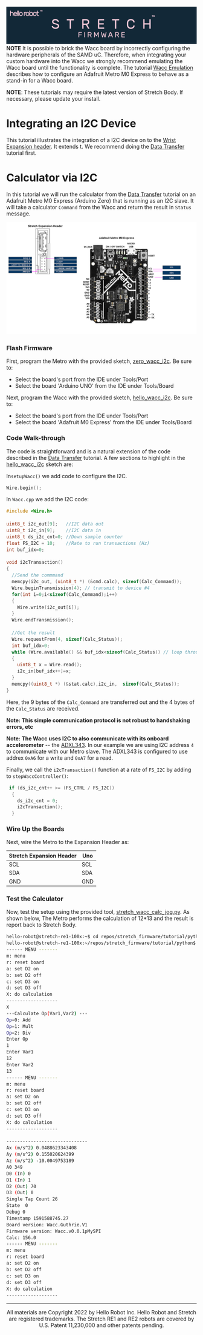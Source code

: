 ![](./images/banner.png)
**NOTE** It is possible to brick the Wacc board by incorrectly configuring the hardware peripherals of the SAMD uC. Therefore, when integrating your custom hardware into the Wacc we strongly recommend emulating the Wacc board until the functionality is complete. The tutorial [Wacc Emulation](./tutorial_wacc_emulation.md) describes how to configure an Adafruit Metro M0 Express to behave as a stand-in for a Wacc board.

**NOTE**: These tutorials may require the latest version of Stretch Body. If necessary, please update your install.

# Integrating an I2C Device

This tutorial illustrates the integration of a I2C device on to the [Wrist Expansion header](https://docs.hello-robot.com/0.2/stretch-hardware-guides/docs/hardware_guide_re2/#wrist-expansion-header). It extends t. We recommend doing the [Data Transfer](./tutorial_data_transfer.md) tutorial first. 

# Calculator via I2C

In this tutorial we will run the calculator from the [Data Transfer](./tutorial_data_transfer.md) tutorial on an Adafruit Metro M0 Express (Arduino Zero) that is running as an I2C slave. It will take a calculator `Command` from the Wacc and return the result in `Status` message. 

![](./images/wacc_i2c.png)



### Flash Firmware

First, program the Metro with the provided sketch, [zero_wacc_i2c](https://github.com/hello-robot/stretch_firmware/tree/master/tutorials/arduino/zero_wacc_i2c). Be sure to:

* Select the board's port from the IDE under Tools/Port
* Select the board 'Arduino UNO' from the IDE under Tools/Board



Next, program the Wacc with the provided sketch, [hello_wacc_i2c](https://github.com/hello-robot/stretch_firmware/tree/master/tutorials/arduino/hello_wacc_i2c). Be sure to:

* Select the board's port from the IDE under Tools/Port
* Select the board 'Adafruit M0 Express' from the IDE under Tools/Board

### Code Walk-through

The code is straightforward and is a natural extension of the code described in the  [Data Transfer](./tutorial_data_transfer.md) tutorial. A few sections to highlight in the  [hello_wacc_i2c](../arduino/hello_wacc_i2c) sketch are:



In`setupWacc()` we add code to configure the I2C. 

```c
Wire.begin(); 
```

In `Wacc.cpp` we add the I2C code:

```c
#include <Wire.h>

uint8_t i2c_out[9];   //I2C data out
uint8_t i2c_in[9];    //I2C data in
uint8_t ds_i2c_cnt=0; //Down sample counter
float FS_I2C = 10;    //Rate to run transactions (Hz)
int buf_idx=0;

void i2cTransaction()
{
  //Send the commmand
  memcpy(i2c_out, (uint8_t *) (&cmd.calc), sizeof(Calc_Command));
  Wire.beginTransmission(4); // transmit to device #4
  for(int i=0;i<sizeof(Calc_Command);i++)
  {
    Wire.write(i2c_out[i]);
  }
  Wire.endTransmission();    

  //Get the result
  Wire.requestFrom(4, sizeof(Calc_Status));
  int buf_idx=0;
  while (Wire.available() && buf_idx<sizeof(Calc_Status)) // loop through all but the last
  {
    uint8_t x = Wire.read();      
    i2c_in[buf_idx++]=x;
  }
  memcpy((uint8_t *) (&stat.calc),i2c_in,  sizeof(Calc_Status));
}
```

Here, the 9 bytes of the `Calc_Command` are transferred out and the 4 bytes of the `Calc_Status` are received. 

**Note: This simple communication protocol is not robust to handshaking errors, etc**

**Note: The Wacc uses I2C to also communicate with its onboard accelerometer** --  the [ADXL343](https://www.analog.com/media/en/technical-documentation/data-sheets/ADXL343.pdf).  In our example we are using I2C address `4` to communicate with our Metro slave. The ADXL343 is configured to use addrex `0xA6` for a write and `0xA7` for a read.

Finally, we call the `i2cTransaction()` function at a rate of `FS_I2C` by adding to `stepWaccController()`:

```c
 if (ds_i2c_cnt++ >= (FS_CTRL / FS_I2C))
  {
    ds_i2c_cnt = 0;
    i2cTransaction();
  }
```

### Wire Up the Boards

Next, wire the Metro to the Expansion Header as:

| Stretch Expansion Header | Uno  |
| ------------------------ | ---- |
| SCL                      | SCL  |
| SDA                      | SDA  |
| GND                      | GND  |

### Test the Calculator

Now, test the setup using the provided tool, [stretch_wacc_calc_jog.py](https://github.com/hello-robot/stretch_firmware/tree/master/tutorials/python/stretch_wacc_calc_jog.py). As shown below, The Metro performs the calculation of 12*13 and the result is report back to Stretch Body.

```bash
hello-robot@stretch-re1-100x:~$ cd repos/stretch_firmware/tutorial/python/
hello-robot@stretch-re1-100x:~/repos/stretch_firmware/tutorial/python$ ./stretch_wacc_calc_jog.py 
------ MENU -------
m: menu
r: reset board
a: set D2 on
b: set D2 off
c: set D3 on
d: set D3 off
X: do calculation
-------------------
X
---Calculate Op(Var1,Var2) ---
Op=0: Add
Op=1: Mult
Op=2: Div
Enter Op
1
Enter Var1
12
Enter Var2
13
------ MENU -------
m: menu
r: reset board
a: set D2 on
b: set D2 off
c: set D3 on
d: set D3 off
X: do calculation
-------------------

------------------------------
Ax (m/s^2) 0.0488623343408
Ay (m/s^2) 0.155020624399
Az (m/s^2) -10.0049753189
A0 349
D0 (In) 0
D1 (In) 1
D2 (Out) 70
D3 (Out) 0
Single Tap Count 26
State  0
Debug 0
Timestamp 1591588745.27
Board version: Wacc.Guthrie.V1
Firmware version: Wacc.v0.0.1pMySPI
Calc: 156.0
------ MENU -------
m: menu
r: reset board
a: set D2 on
b: set D2 off
c: set D3 on
d: set D3 off
X: do calculation
-------------------

```
------
<div align="center"> All materials are Copyright 2022 by Hello Robot Inc. Hello Robot and Stretch are registered trademarks. The Stretch RE1 and RE2 robots are covered by U.S. Patent 11,230,000 and other patents pending.</div>

